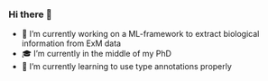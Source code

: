 ### Hi there 👋

- 🔭 I’m currently working on a ML-framework to extract biological information from ExM data
- :mortar_board: I’m currently in the middle of my PhD
- 🌱 I’m currently learning to use type annotations properly

<!--
**JonasHell/JonasHell** is a ✨ _special_ ✨ repository because its `README.md` (this file) appears on your GitHub profile.

Here are some ideas to get you started:

- 🔭 I’m currently working on ...
- 🌱 I’m currently learning ...
- 👯 I’m looking to collaborate on ...
- 🤔 I’m looking for help with ...
- 💬 Ask me about ...
- 📫 How to reach me: ...
- 😄 Pronouns: ...
- ⚡ Fun fact: ...
-->
